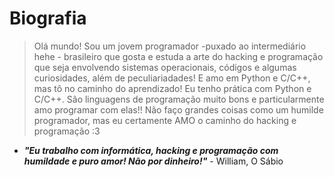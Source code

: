 # Biografia
> Olá mundo! Sou um jovem programador -puxado ao intermediário hehe - brasileiro que gosta e estuda a arte do hacking e programação que seja envolvendo sistemas operacionais, códigos e algumas curiosidades, além de peculiariadades! E amo em Python e C/C++, mas tô no caminho do aprendizado! Eu tenho prática com Python e C/C++. São linguagens de programação muito bons e particularmente amo programar com elas!! Não faço grandes coisas como um humilde programador, mas eu certamente AMO o caminho do hacking e programação :3

- **_"Eu trabalho com informática, hacking e programação com humildade e puro amor! Não por dinheiro!"_** - William, O Sábio
